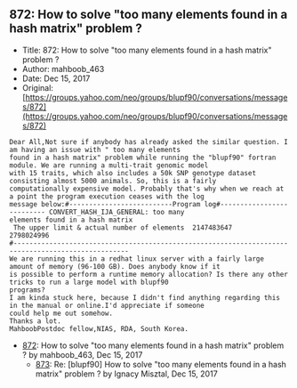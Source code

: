 ## 872: How to solve "too many elements found in a hash matrix" problem ?

- Title: 872: How to solve "too many elements found in a hash matrix" problem ?
- Author: mahboob_463
- Date: Dec 15, 2017
- Original: [https://groups.yahoo.com/neo/groups/blupf90/conversations/messages/872](https://groups.yahoo.com/neo/groups/blupf90/conversations/messages/872)

```
Dear All,Not sure if anybody has already asked the similar question. I am having an issue with " too many elements
found in a hash matrix" problem while running the "blupf90" fortran module. We are running a multi-trait genomic model
with 15 traits, which also includes a 50k SNP genotype dataset consisting almost 5000 animals. So, this is a fairly
computationally expensive model. Probably that's why when we reach at a point the program execution ceases with the log
message below:#--------------------------Program log#-------------------------- CONVERT_HASH_IJA_GENERAL: too many
elements found in a hash matrix
 The upper limit & actual number of elements  2147483647	    2798024996
#---------------------------------------------------------------------------------------------------
We are running this in a redhat linux server with a fairly large amount of memory (96-100 GB). Does anybody know if it
is possible to perform a runtime memory allocation? Is there any other tricks to run a large model with blupf90
programs?
I am kinda stuck here, because I didn't find anything regarding this in the manual or online.I'd appreciate if someone
could help me out somehow.
Thanks a lot.
MahboobPostdoc fellow,NIAS, RDA, South Korea.
```

- [872](0872.md): How to solve &quot;too many elements found in a hash matrix&quot; problem ? by mahboob_463, Dec 15, 2017
    - [873](0873.md): Re: [blupf90] How to solve &quot;too many elements found in a hash matrix&quot; problem ? by Ignacy Misztal, Dec 15, 2017
